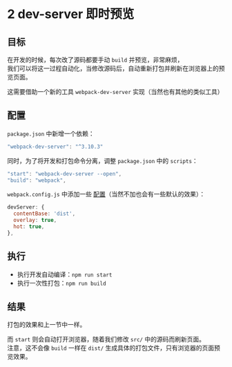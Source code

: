 # 2 dev-server 即时预览

## 目标

在开发的时候，每次改了源码都要手动 `build` 并预览，非常麻烦，  
我们可以将这一过程自动化，当修改源码后，自动重新打包并刷新在浏览器上的预览页面。

这需要借助一个新的工具 `webpack-dev-server` 实现（当然也有其他的类似工具）

## 配置

`package.json` 中新增一个依赖：

```js
"webpack-dev-server": "^3.10.3"
```

同时，为了将开发和打包命令分离，调整 `package.json` 中的 `scripts`：

```js
"start": "webpack-dev-server --open",
"build": "webpack",
```

`webpack.config.js` 中添加一些 [配置](https://webpack.js.org/configuration/dev-server/)（当然不加也会有一些默认的效果）：

```js
devServer: {
  contentBase: 'dist',
  overlay: true,
  hot: true,
},
```

## 执行

- 执行开发自动编译：`npm run start`
- 执行一次性打包：`npm run build`

## 结果

打包的效果和上一节中一样。

而 `start` 则会自动打开浏览器，随着我们修改 `src/` 中的源码而刷新页面。  
注意，这不会像 `build` 一样在 `dist/` 生成具体的打包文件，只有浏览器的页面预览效果。
